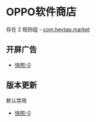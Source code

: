 # OPPO软件商店

存在 2 规则组 - [com.heytap.market](/src/apps/com.heytap.market.ts)

## 开屏广告

- [快照-0](https://i.gkd.li/import/12506561)

## 版本更新

默认禁用

- [快照-0](https://i.gkd.li/import/13455965)
